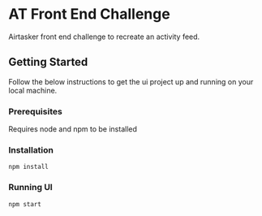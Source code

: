 # AT Front End Challenge

Airtasker front end challenge to recreate an activity feed.

## Getting Started

Follow the below instructions to get the ui project up and running on your local machine.

### Prerequisites

Requires node and npm to be installed

### Installation

```
npm install
```

### Running UI

```
npm start
```
